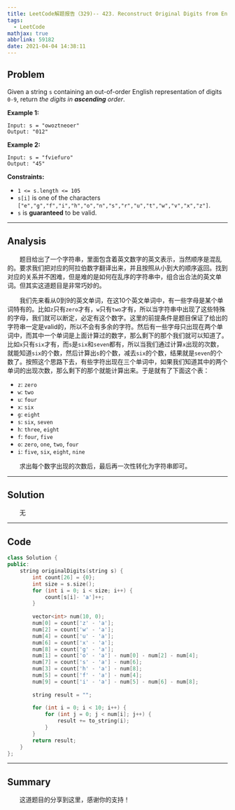 ```yaml
---
title: LeetCode解题报告（329)-- 423. Reconstruct Original Digits from English
tags:
  - LeetCode
mathjax: true
abbrlink: 59182
date: 2021-04-04 14:38:11
---
```


## Problem

Given a string `s` containing an out-of-order English representation of digits `0-9`, return *the digits in **ascending** order*.

<!-- more -->

**Example 1:**

```
Input: s = "owoztneoer"
Output: "012"
```

**Example 2:**

```
Input: s = "fviefuro"
Output: "45"
```

**Constraints:**

- `1 <= s.length <= 105`
- `s[i]` is one of the characters `["e","g","f","i","h","o","n","s","r","u","t","w","v","x","z"]`.
- `s` is **guaranteed** to be valid.

------

## Analysis

&emsp;&emsp;题目给出了一个字符串，里面包含着英文数字的英文表示，当然顺序是混乱的。要求我们把对应的阿拉伯数字翻译出来，并且按照从小到大的顺序返回。找到对应的关系并不困难，但是难的是如何在乱序的字符串中，组合出合法的英文单词。但其实这道题目是非常巧妙的。

&emsp;&emsp;我们先来看从0到9的英文单词，在这10个英文单词中，有一些字母是某个单词特有的。比如`z`只有`zero`才有，`w`只有`two`才有，所以当字符串中出现了这些特殊的字母，我们就可以断定，必定有这个数字。这里的前提条件是题目保证了给出的字符串一定是valid的，所以不会有多余的字符。然后有一些字母只出现在两个单词中，而其中一个单词是上面计算过的数字，那么剩下的那个我们就可以知道了。比如`x`只有`six`才有，而`s`是`six`和`seven`都有，所以当我们通过计算`x`出现的次数，就能知道`six`的个数，然后计算出`s`的个数，减去`six`的个数，结果就是`seven`的个数了。按照这个思路下去，有些字符出现在三个单词中，如果我们知道其中的两个单词的出现次数，那么剩下的那个就能计算出来。于是就有了下面这个表：

- `z`: `zero`
- `w`: `two`
- `u`: `four`
- `x`: `six`
- `g`: `eight`
- `s`: `six`, `seven`
- `h`: `three`, `eight`
- `f`: `four`, `five`
- `o`: `zero`, `one`, `two`, `four`
- `i`: `five`, `six`, `eight`, `nine`

&emsp;&emsp;求出每个数字出现的次数后，最后再一次性转化为字符串即可。

------

## Solution

&emsp;&emsp;无

------

## Code

```c++
class Solution {
public:
    string originalDigits(string s) {
        int count[26] = {0};
        int size = s.size();
        for (int i = 0; i < size; i++) {
            count[s[i]- 'a']++;
        }
        
        vector<int> num(10, 0);
        num[0] = count['z' - 'a'];
        num[2] = count['w' - 'a'];
        num[4] = count['u' - 'a'];
        num[6] = count['x' - 'a'];
        num[8] = count['g' - 'a'];
        num[1] = count['o' - 'a'] - num[0] - num[2] - num[4];
        num[7] = count['s' - 'a'] - num[6];
        num[3] = count['h' - 'a'] - num[8];
        num[5] = count['f' - 'a'] - num[4];
        num[9] = count['i' - 'a'] - num[5] - num[6] - num[8];
        
        string result = "";
        
        for (int i = 0; i < 10; i++) {
            for (int j = 0; j < num[i]; j++) {
                result += to_string(i);
            }
        }
        return result;
    }
};
```

------

## Summary

&emsp;&emsp;这道题目的分享到这里，感谢你的支持！
